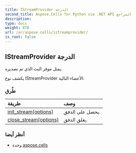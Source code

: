 ```yaml
---
title: IStreamProvider الدرجة
second_title: Aspose.Cells for Python via .NET API المراجع
description:
type: docs
weight: 870
url: /ar/aspose.cells/istreamprovider/
is_root: false
---
```

##  IStreamProvider الدرجة
يمثل موفر البث الذي تم تصديره.



يكشف نوع IStreamProvider الأعضاء التالية:

###  طُرق
| طريقة| وصف|
| :- | :- |
| [init_stream(options)](/cells/python-net/ar/aspose.cells/istreamprovider/init_stream/#StreamProviderOptions) | يحصل على الدفق.|
| [close_stream(options)](/cells/python-net/ar/aspose.cells/istreamprovider/close_stream/#StreamProviderOptions) | يغلق الدفق.|



###  أنظر أيضا
* وحدة [aspose.cells](..)
